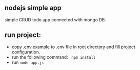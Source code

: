 ## nodejs simple app
simple CRUD todo app connected with mongo DB.

## run project:
- copy .env.example to .env file in root directory and fill project configuration.
- run the following command:  ``` npm install```
- run ```node app.js```